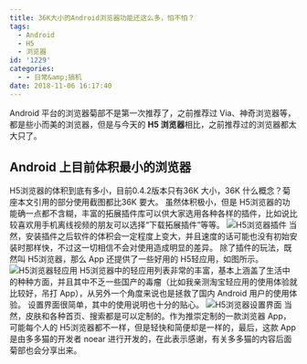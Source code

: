 ```yaml
---
title: 36K大小的Android浏览器功能还这么多，怕不怕？
tags:
  - Android
  - H5
  - 浏览器
id: '1229'
categories:
  - - 日常&amp;搞机
date: 2018-11-06 16:17:40
---
```


Android 平台的浏览器菊部不是第一次推荐了，之前推荐过 Via、神奇浏览器等，都是些小而美的浏览器，但是与今天的 **H5 浏览器**相比，之前推荐过的浏览器都太大只了。

## Android 上目前体积最小的浏览器

H5浏览器的体积到底有多小，目前0.4.2版本只有36K 大小，36K 什么概念？菊座本文引用的部分使用截图都比36K 要大。 虽然体积极小，但是 H5浏览器的功能确一点都不含糊，丰富的拓展插件库可以供大家选用各种各样的插件，比如说比较喜欢用手机离线视频的朋友可以选择“下载拓展插件”等等。 ![H5浏览器插件](https://i.loli.net/2018/11/06/5be14a67933d0.jpg) 当然，安装插件之后软件的体积会一定程度上变大，并且速度的话可能也没有初始安装时那样快，不过这一切相信不会对使用造成明显的差异。 除了插件的玩法，既然叫 H5浏览器，那么 App 还提供了一些好用的 H5轻应用，如图所示。 ![H5浏览器轻应用](https://i.loli.net/2018/11/06/5be149eb38414.jpg) H5浏览器中的轻应用列表非常的丰富，基本上涵盖了生活中的种种方面，并且其中不乏一些国产的毒瘤（比如我亲测淘宝轻应用的使用体验就比较好，吊打 App），从另外一个角度来说也是拯救了国内 Android 用户的使用体验。 设置界面很简单，其中的使用说明也十分的贴心。 ![H5浏览器设置界面](https://i.loli.net/2018/11/06/5be14ab493706.jpg) 当然，皮肤和各种首页、搜索都是可以定制的。作为推崇定制的一款浏览器 App，可能每个人的 H5浏览器都不一样，但是轻快和简便却是一样的，最后，这款 App 是由多多猫的开发者 noear 进行开发的，在此表示感谢，有关多多猫的内容后面菊部也会分享出来。